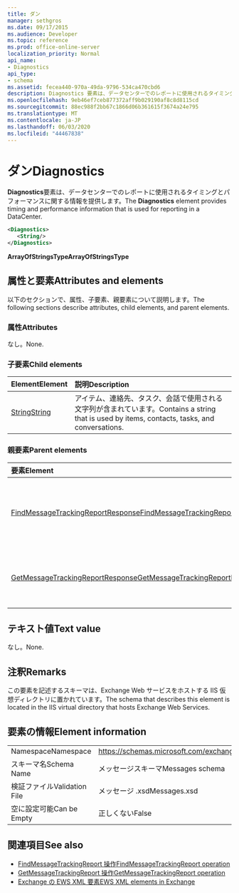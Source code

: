 ```yaml
---
title: ダン
manager: sethgros
ms.date: 09/17/2015
ms.audience: Developer
ms.topic: reference
ms.prod: office-online-server
localization_priority: Normal
api_name:
- Diagnostics
api_type:
- schema
ms.assetid: fecea440-970a-49da-9796-534ca470cbd6
description: Diagnostics 要素は、データセンターでのレポートに使用されるタイミングとパフォーマンスに関する情報を提供します。
ms.openlocfilehash: 9eb46ef7ceb877372aff9b029190af8c8d8115cd
ms.sourcegitcommit: 88ec988f2bb67c1866d06b361615f3674a24e795
ms.translationtype: MT
ms.contentlocale: ja-JP
ms.lasthandoff: 06/03/2020
ms.locfileid: "44467838"
---
```

# <a name="diagnostics"></a><span data-ttu-id="c2ab1-103">ダン</span><span class="sxs-lookup"><span data-stu-id="c2ab1-103">Diagnostics</span></span>

<span data-ttu-id="c2ab1-104">**Diagnostics**要素は、データセンターでのレポートに使用されるタイミングとパフォーマンスに関する情報を提供します。</span><span class="sxs-lookup"><span data-stu-id="c2ab1-104">The **Diagnostics** element provides timing and performance information that is used for reporting in a DataCenter.</span></span> 
  
```XML
<Diagnostics>
   <String/>
</Diagnostics>

```

 <span data-ttu-id="c2ab1-105">**ArrayOfStringsType**</span><span class="sxs-lookup"><span data-stu-id="c2ab1-105">**ArrayOfStringsType**</span></span>
## <a name="attributes-and-elements"></a><span data-ttu-id="c2ab1-106">属性と要素</span><span class="sxs-lookup"><span data-stu-id="c2ab1-106">Attributes and elements</span></span>

<span data-ttu-id="c2ab1-107">以下のセクションで、属性、子要素、親要素について説明します。</span><span class="sxs-lookup"><span data-stu-id="c2ab1-107">The following sections describe attributes, child elements, and parent elements.</span></span>
  
### <a name="attributes"></a><span data-ttu-id="c2ab1-108">属性</span><span class="sxs-lookup"><span data-stu-id="c2ab1-108">Attributes</span></span>

<span data-ttu-id="c2ab1-109">なし。</span><span class="sxs-lookup"><span data-stu-id="c2ab1-109">None.</span></span>
  
### <a name="child-elements"></a><span data-ttu-id="c2ab1-110">子要素</span><span class="sxs-lookup"><span data-stu-id="c2ab1-110">Child elements</span></span>

|<span data-ttu-id="c2ab1-111">**Element**</span><span class="sxs-lookup"><span data-stu-id="c2ab1-111">**Element**</span></span>|<span data-ttu-id="c2ab1-112">**説明**</span><span class="sxs-lookup"><span data-stu-id="c2ab1-112">**Description**</span></span>|
|:-----|:-----|
|[<span data-ttu-id="c2ab1-113">String</span><span class="sxs-lookup"><span data-stu-id="c2ab1-113">String</span></span>](string.md) <br/> |<span data-ttu-id="c2ab1-114">アイテム、連絡先、タスク、会話で使用される文字列が含まれています。</span><span class="sxs-lookup"><span data-stu-id="c2ab1-114">Contains a string that is used by items, contacts, tasks, and conversations.</span></span>  <br/> |
   
### <a name="parent-elements"></a><span data-ttu-id="c2ab1-115">親要素</span><span class="sxs-lookup"><span data-stu-id="c2ab1-115">Parent elements</span></span>

|<span data-ttu-id="c2ab1-116">**要素**</span><span class="sxs-lookup"><span data-stu-id="c2ab1-116">**Element**</span></span>|<span data-ttu-id="c2ab1-117">**説明**</span><span class="sxs-lookup"><span data-stu-id="c2ab1-117">**Description**</span></span>|
|:-----|:-----|
|[<span data-ttu-id="c2ab1-118">FindMessageTrackingReportResponse</span><span class="sxs-lookup"><span data-stu-id="c2ab1-118">FindMessageTrackingReportResponse</span></span>](findmessagetrackingreportresponse.md) <br/> |<span data-ttu-id="c2ab1-119">単一の[Findmessagetrackingreport 操作](findmessagetrackingreport-operation.md)要求の状態と結果を格納します。</span><span class="sxs-lookup"><span data-stu-id="c2ab1-119">Contains the status and result of a single [FindMessageTrackingReport operation](findmessagetrackingreport-operation.md) request.</span></span>  <br/> |
|[<span data-ttu-id="c2ab1-120">GetMessageTrackingReportResponse</span><span class="sxs-lookup"><span data-stu-id="c2ab1-120">GetMessageTrackingReportResponse</span></span>](getmessagetrackingreportresponse.md) <br/> |<span data-ttu-id="c2ab1-121">[Getmessagetrackingreport 操作](getmessagetrackingreport-operation.md)に対する応答を格納します。</span><span class="sxs-lookup"><span data-stu-id="c2ab1-121">Contains the response for the [GetMessageTrackingReport operation](getmessagetrackingreport-operation.md).</span></span>  <br/> |
   
## <a name="text-value"></a><span data-ttu-id="c2ab1-122">テキスト値</span><span class="sxs-lookup"><span data-stu-id="c2ab1-122">Text value</span></span>

<span data-ttu-id="c2ab1-123">なし。</span><span class="sxs-lookup"><span data-stu-id="c2ab1-123">None.</span></span>
  
## <a name="remarks"></a><span data-ttu-id="c2ab1-124">注釈</span><span class="sxs-lookup"><span data-stu-id="c2ab1-124">Remarks</span></span>

<span data-ttu-id="c2ab1-125">この要素を記述するスキーマは、Exchange Web サービスをホストする IIS 仮想ディレクトリに置かれています。</span><span class="sxs-lookup"><span data-stu-id="c2ab1-125">The schema that describes this element is located in the IIS virtual directory that hosts Exchange Web Services.</span></span>
  
## <a name="element-information"></a><span data-ttu-id="c2ab1-126">要素の情報</span><span class="sxs-lookup"><span data-stu-id="c2ab1-126">Element information</span></span>

|||
|:-----|:-----|
|<span data-ttu-id="c2ab1-127">Namespace</span><span class="sxs-lookup"><span data-stu-id="c2ab1-127">Namespace</span></span>  <br/> |https://schemas.microsoft.com/exchange/services/2006/messages  <br/> |
|<span data-ttu-id="c2ab1-128">スキーマ名</span><span class="sxs-lookup"><span data-stu-id="c2ab1-128">Schema Name</span></span>  <br/> |<span data-ttu-id="c2ab1-129">メッセージスキーマ</span><span class="sxs-lookup"><span data-stu-id="c2ab1-129">Messages schema</span></span>  <br/> |
|<span data-ttu-id="c2ab1-130">検証ファイル</span><span class="sxs-lookup"><span data-stu-id="c2ab1-130">Validation File</span></span>  <br/> |<span data-ttu-id="c2ab1-131">メッセージ .xsd</span><span class="sxs-lookup"><span data-stu-id="c2ab1-131">Messages.xsd</span></span>  <br/> |
|<span data-ttu-id="c2ab1-132">空に設定可能</span><span class="sxs-lookup"><span data-stu-id="c2ab1-132">Can be Empty</span></span>  <br/> |<span data-ttu-id="c2ab1-133">正しくない</span><span class="sxs-lookup"><span data-stu-id="c2ab1-133">False</span></span>  <br/> |
   
## <a name="see-also"></a><span data-ttu-id="c2ab1-134">関連項目</span><span class="sxs-lookup"><span data-stu-id="c2ab1-134">See also</span></span>

- [<span data-ttu-id="c2ab1-135">FindMessageTrackingReport 操作</span><span class="sxs-lookup"><span data-stu-id="c2ab1-135">FindMessageTrackingReport operation</span></span>](findmessagetrackingreport-operation.md)
- [<span data-ttu-id="c2ab1-136">GetMessageTrackingReport 操作</span><span class="sxs-lookup"><span data-stu-id="c2ab1-136">GetMessageTrackingReport operation</span></span>](getmessagetrackingreport-operation.md)
- [<span data-ttu-id="c2ab1-137">Exchange の EWS XML 要素</span><span class="sxs-lookup"><span data-stu-id="c2ab1-137">EWS XML elements in Exchange</span></span>](ews-xml-elements-in-exchange.md)

